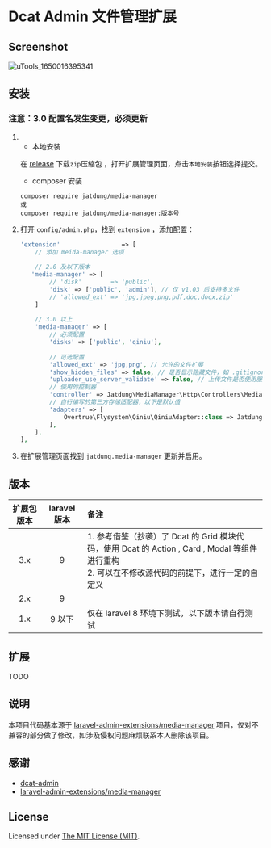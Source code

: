 # Dcat Admin 文件管理扩展
## Screenshot
![uTools_1650016395341](https://user-images.githubusercontent.com/48778797/163557077-aeadab3f-ffff-4e45-bcef-2303dd0b5df4.png)



## 安装

### 注意：3.0 配置名发生变更，必须更新

1. - 本地安装

   在 [release](https://github.com/dairidong/dcat-media-manager/releases/) 下载`zip`压缩包 ，打开扩展管理页面，点击`本地安装`按钮选择提交。
   
   - composer 安装

	```
	composer require jatdung/media-manager
	或
	composer require jatdung/media-manager:版本号
	```

   

2. 打开 `config/admin.php`，找到 `extension` ，添加配置：

    ```php
    'extension'                 => [
        // 添加 meida-manager 选项
        
        // 2.0 及以下版本
       'media-manager' => [
            // 'disk'        => 'public',
            'disk' => ['public', 'admin'], // 仅 v1.03 后支持多文件 
            // 'allowed_ext' => 'jpg,jpeg,png,pdf,doc,docx,zip'
        ]
        
        // 3.0 以上
        'media-manager' => [
            // 必须配置
            'disks' => ['public', 'qiniu'],
            
            // 可选配置
        	'allowed_ext' => 'jpg,png', // 允许的文件扩展
            'show_hidden_files' => false, // 是否显示隐藏文件，如 .gitignore，默认为 false
            'uploader_use_server_validate' => false, // 上传文件是否使用服务端进行验证，默认为 false
            // 使用的控制器
            'controller' => Jatdung\MediaManager\Http\Controllers\MediaManagerController::class,
            // 自行编写的第三方存储适配器，以下是默认值
            'adapters' => [
            	Overtrue\Flysystem\Qiniu\QiniuAdapter::class => Jatdung\MediaManager\Adapters\OvertrueQiniuAdapter::class,
            ],
        ],
    ],
    ```



3. 在扩展管理页面找到 `jatdung.media-manager` 更新并启用。

   

## 版本

| 扩展包版本 | laravel 版本 | 备注                                                                                                       |
|:-----:|:----------:|:---------------------------------------------------------------------------------------------------------|
|  3.x  |     9      | 1. 参考借鉴（抄袭）了 Dcat 的 Grid 模块代码，使用 Dcat 的 Action , Card , Modal 等组件进行重构  <br>2. 可以在不修改源代码的前提下，进行一定的自定义<br> |
|  2.x  |     9      |                                                                                                          |
|  1.x  |    9 以下    | 仅在 laravel 8 环境下测试，以下版本请自行测试                                                                             |



## 扩展

TODO



## 说明

本项目代码基本源于 [laravel-admin-extensions/media-manager](https://github.com/laravel-admin-extensions/media-manager) 项目，仅对不兼容的部分做了修改，如涉及侵权问题麻烦联系本人删除该项目。



## 感谢

- [dcat-admin](https://github.com/jqhph/dcat-admin)
- [laravel-admin-extensions/media-manager](https://github.com/laravel-admin-extensions/media-manager)



License
------------

Licensed under [The MIT License (MIT)](LICENSE).

